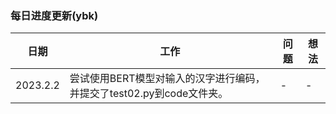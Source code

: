 ### 每日进度更新(ybk)
|日期|工作|问题|想法|
|----|---|---|----|
|2023.2.2|尝试使用BERT模型对输入的汉字进行编码，并提交了test02.py到code文件夹。|-|-|